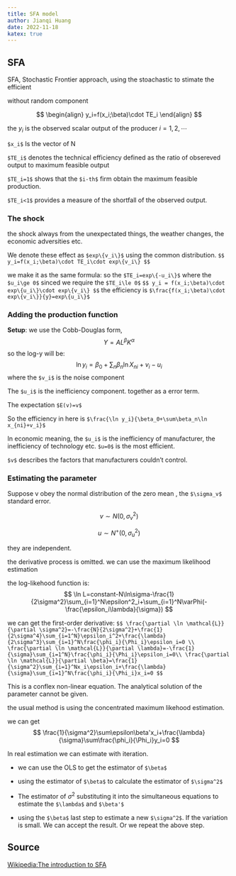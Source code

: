 ```yaml
---
title: SFA model
author: Jianqi Huang
date: 2022-11-18
katex: true
---
```


## SFA

SFA, Stochastic Frontier approach, using the stoachastic to stimate the efficient 

without random component

$$
\begin{align}
y_i=f(x_i;\beta)\cdot TE_i
\end{align}
$$

the $y_i$ is the observed scalar output of the producer $i=1,2,\cdots$

`$x_i$` Is the vector of N

`$TE_i$` denotes the technical efficiency defined as the ratio of obsereved output to maximum feasible output 

`$TE_i=1$` shows that the `$i-th$` firm obtain the maximum feasible production.

`$TE_i<1$`  provides a measure of the shortfall of the observed output.



### The shock

the shock always from the unexpectated things, the weather changes, the economic adversities etc. 

We denote these effect as `$exp\{v_i\}$` using the common distribution.
`$$
y_i=f(x_i;\beta)\cdot TE_i\cdot exp\{v_i\}
$$`


we make it as the same formula: so the `$TE_i=exp\{-u_i\}$` where the `$u_i\ge 0$` sinced we require the `$TE_i\le 0$`
`$$
y_i = f(x_i;\beta)\cdot exp\{u_i\}\cdot exp\{v_i\}
$$`
the efficiency is `$\frac{f(x_i;\beta)\cdot exp\{v_i\}}{y}=exp\{u_i\}$`



### Adding the production function

**Setup**: we use the Cobb-Douglas form,
$$
Y=AL^\beta K^{\alpha}
$$
 so the log-y will be:
$$
\ln y_i=\beta_0+\sum_n\beta_n\ln X_{ni}+v_i-u_i
$$
where the `$v_i$` is the noise component

The `$u_i$` is the inefficiency component. together as a error term.

The expectation `$E(v)=v$`

So the efficiency in here is `$\frac{\ln y_i}{\beta_0+\sum\beta_n\ln x_{ni}+v_i}$`

In economic meaning, the `$u_i$` is the inefficiency of manufacturer, the inefficiency of technology etc. `$u=0$` is the most efficient.

`$v$` describes the factors that manufacturers couldn’t control.



### Estimating the parameter

Suppose v obey the normal distribution of the zero mean , the   `$\sigma_v$`  standard error.

$$v\sim N(0,\sigma_v^2)$$

$$u\sim N^+(0,\sigma_u^2)$$

they are independent. 

the derivative process is omitted. we can use the maximum likelihood estimation

the log-likehood function is:
$$
\ln L=constant-N\ln\sigma-\frac{1}{2\sigma^2}\sum_{i=1}^N\epsilon^2_i+\sum_{i=1}^N\varPhi(-\frac{\epsilon_i\lambda}{\sigma})
$$


we can get the first-order derivative:
`$$
\frac{\partial \ln \mathcal{L}}{\partial \sigma^2}=-\frac{N}{2\sigma^2}+\frac{1}{2\sigma^4}\sum_{i=1^N}\epsilon_i^2+\frac{\lambda}{2\sigma^3}\sum_{i=1}^N\frac{\phi_i}{\Phi_i}\epsilon_i=0
\\
\frac{\partial \ln \mathcal{L}}{\partial \lambda}=-\frac{1}{\sigma}\sum_{i=1^N}\frac{\phi_i}{\Phi_i}\epsilon_i=0\\
\frac{\partial \ln \mathcal{L}}{\partial \beta}=\frac{1}{\sigma^2}\sum_{i=1}^Nx_i\epsilon_i+\frac{\lambda}{\sigma}\sum_{i=1}^N\frac{\phi_i}{\Phi_i}x_i=0
$$`


This is a conflex non-linear equation. The analytical solution of the parameter cannot be given.

the usual method is using the concentrated maximum likehood estimation.

we can get
$$
\frac{1}{\sigma^2}\sum\epsilon\beta'x_i+\frac{\lambda}{\sigma}\sum\frac{\phi_i}{\Phi_i}y_i=0
$$


In real estimation we can estimate with iteration.

- we can use the OLS to get the estimator of `$\beta$`

- using the estimator of  `$\beta$` to calculate the estimator of `$\sigma^2$`
- The estimator of $\sigma^2$  substituting it into the simultaneous equations to estimate the `$\lambda$` and `$\beta'$`
- using the `$\beta$` last step to estimate a new `$\sigma^2$`. If the variation is small. We can accept the result. Or we repeat the above step.



## Source

[Wikipedia:The introduction to SFA](https://en.wikipedia.org/wiki/Stochastic_Frontier_Analysis)